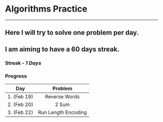 # Algorithms Practice
***
## Here I will try to solve one problem per day.
## I am aiming to have a 60 days streak.

### Streak - _1 Days_

### **Progress** 
| Day  | Problem |
| ------------- |:-------------:|
| 1. (Feb 19)     | Reverse Words     |
| 2. (Feb 20)     | 2 Sum     |
| 3. (Feb 22)     | Run Length Encoding    |

